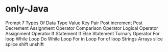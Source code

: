 # only-Java
Prompt 
7 Types Of Data Type
Value Key Pair 
Post increment
Post Decrement
Assignment Operator 
Comparison Operator 
Logical Operator
Assignment Operator
If Statement
If Else Statement
Turnary Operator 
For loop 
While Loop
Do While Loop
For in Loop
For of loop
Strings
Arrays
slice 
splice
shift
unshift 



